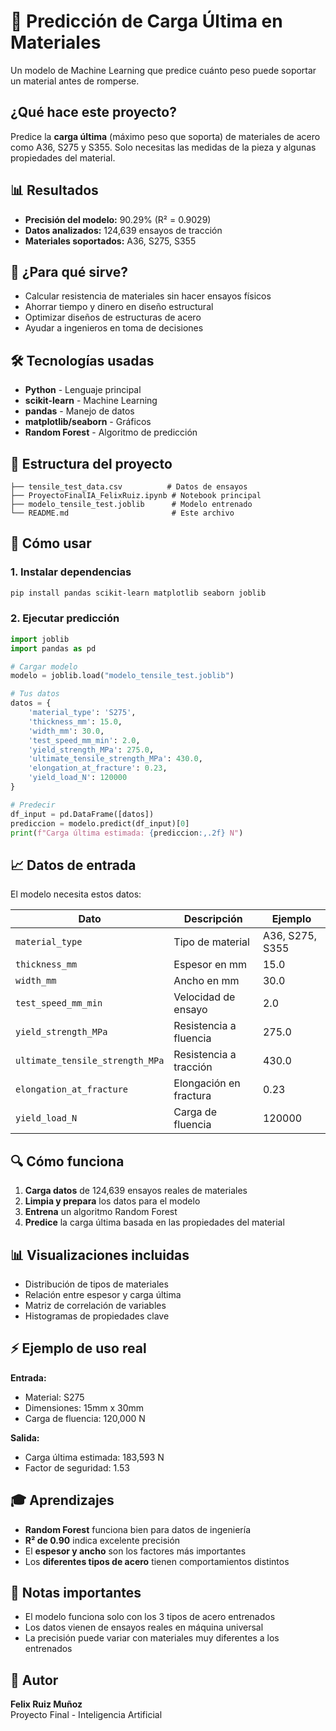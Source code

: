 # 🔧 Predicción de Carga Última en Materiales

Un modelo de Machine Learning que predice cuánto peso puede soportar un material antes de romperse.

## ¿Qué hace este proyecto?

Predice la **carga última** (máximo peso que soporta) de materiales de acero como A36, S275 y S355. Solo necesitas las medidas de la pieza y algunas propiedades del material.

## 📊 Resultados

- **Precisión del modelo:** 90.29% (R² = 0.9029)
- **Datos analizados:** 124,639 ensayos de tracción
- **Materiales soportados:** A36, S275, S355

## 🎯 ¿Para qué sirve?

- Calcular resistencia de materiales sin hacer ensayos físicos
- Ahorrar tiempo y dinero en diseño estructural
- Optimizar diseños de estructuras de acero
- Ayudar a ingenieros en toma de decisiones

## 🛠️ Tecnologías usadas

- **Python** - Lenguaje principal
- **scikit-learn** - Machine Learning
- **pandas** - Manejo de datos
- **matplotlib/seaborn** - Gráficos
- **Random Forest** - Algoritmo de predicción

## 📁 Estructura del proyecto

```
├── tensile_test_data.csv          # Datos de ensayos
├── ProyectoFinalIA_FelixRuiz.ipynb # Notebook principal
├── modelo_tensile_test.joblib      # Modelo entrenado
└── README.md                       # Este archivo
```

## 🚀 Cómo usar

### 1. Instalar dependencias
```bash
pip install pandas scikit-learn matplotlib seaborn joblib
```

### 2. Ejecutar predicción
```python
import joblib
import pandas as pd

# Cargar modelo
modelo = joblib.load("modelo_tensile_test.joblib")

# Tus datos
datos = {
    'material_type': 'S275',
    'thickness_mm': 15.0,
    'width_mm': 30.0,
    'test_speed_mm_min': 2.0,
    'yield_strength_MPa': 275.0,
    'ultimate_tensile_strength_MPa': 430.0,
    'elongation_at_fracture': 0.23,
    'yield_load_N': 120000
}

# Predecir
df_input = pd.DataFrame([datos])
prediccion = modelo.predict(df_input)[0]
print(f"Carga última estimada: {prediccion:,.2f} N")
```

## 📈 Datos de entrada

El modelo necesita estos datos:

| Dato | Descripción | Ejemplo |
|------|-------------|---------|
| `material_type` | Tipo de material | A36, S275, S355 |
| `thickness_mm` | Espesor en mm | 15.0 |
| `width_mm` | Ancho en mm | 30.0 |
| `test_speed_mm_min` | Velocidad de ensayo | 2.0 |
| `yield_strength_MPa` | Resistencia a fluencia | 275.0 |
| `ultimate_tensile_strength_MPa` | Resistencia a tracción | 430.0 |
| `elongation_at_fracture` | Elongación en fractura | 0.23 |
| `yield_load_N` | Carga de fluencia | 120000 |

## 🔍 Cómo funciona

1. **Carga datos** de 124,639 ensayos reales de materiales
2. **Limpia y prepara** los datos para el modelo
3. **Entrena** un algoritmo Random Forest
4. **Predice** la carga última basada en las propiedades del material

## 📊 Visualizaciones incluidas

- Distribución de tipos de materiales
- Relación entre espesor y carga última
- Matriz de correlación de variables
- Histogramas de propiedades clave

## ⚡ Ejemplo de uso real

**Entrada:**
- Material: S275
- Dimensiones: 15mm x 30mm
- Carga de fluencia: 120,000 N

**Salida:**
- Carga última estimada: 183,593 N
- Factor de seguridad: 1.53

## 🎓 Aprendizajes

- **Random Forest** funciona bien para datos de ingeniería
- **R² de 0.90** indica excelente precisión
- El **espesor y ancho** son los factores más importantes
- Los **diferentes tipos de acero** tienen comportamientos distintos

## 📝 Notas importantes

- El modelo funciona solo con los 3 tipos de acero entrenados
- Los datos vienen de ensayos reales en máquina universal
- La precisión puede variar con materiales muy diferentes a los entrenados

## 👤 Autor

**Felix Ruiz Muñoz**  
Proyecto Final - Inteligencia Artificial
